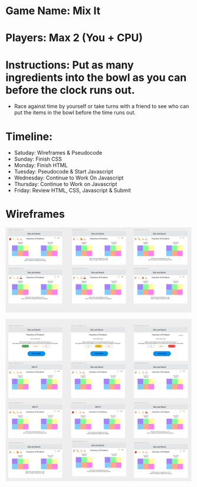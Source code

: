 # Game Name: Mix It
# Players: Max 2 (You + CPU) 
# Instructions: Put as many ingredients into the bowl as you can before the clock runs out. 
* Race against time by yourself or take turns with a friend to see who can put the items in the bowl before the time runs out.


# Timeline:
* Satuday: Wireframes & Pseudocode 
* Sunday: Finish CSS
* Monday: Finish HTML
* Tuesday: Pseudocode & Start Javascript
* Wednesday: Continue to Work On Javascript
* Thursday: Continue to Work on Javascript
* Friday: Review HTML, CSS, Javascript & Submit

# Wireframes
![alt text](https://github.com/Thandi227/MixIT/blob/master/assets/Wireframe%202.png "Logo Title Text 1")

![alt text](https://github.com/Thandi227/MixIT/blob/master/assets/Wireframe.png "Logo Title Text 1")
